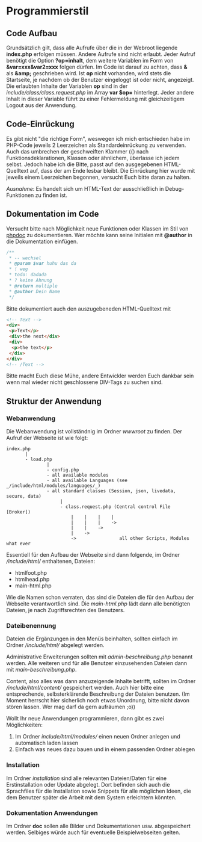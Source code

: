 # Programmierstil

## Code Aufbau

Grundsätzlich gilt, dass alle Aufrufe über die in der Webroot liegende **index.php** erfolgen müssen. Andere Aufrufe sind nicht erlaubt. Jeder Aufruf benötigt die Option **?op=inhalt**, dem weitere Variablen im Form von **&var=xxx&var2=xxx** folgen dürfen. Im Code ist darauf zu achten, dass **&** als **&amp;amp;** geschrieben wird. Ist **op** nicht vorhanden, wird stets die Startseite, je nachdem ob der Benutzer eingeloggt ist oder nicht, angezeigt. Die erlaubten Inhalte der Variablen **op** sind in der _include/class/class.request.php_ im Array **var $op=** hinterlegt. Jeder andere Inhalt in dieser Variable führt zu einer Fehlermeldung mit gleichzeitigem Logout aus der Anwendung.

## Code-Einrückung

Es gibt nicht "die richtige Form", weswegen ich mich entschieden habe im PHP-Code jeweils 2 Leerzeichen als Standardeinrückung zu verwenden. Auch das umbrechen der geschweiften Klammer ({) nach Funktionsdeklarationen, Klassen oder ähnlichem, überlasse ich jedem selbst. Jedoch habe ich die Bitte, passt auf den ausgegebenen HTML-Quelltext auf, dass der am Ende lesbar bleibt. Die Einrückung hier wurde mit jeweils einem Leerzeichen begonnen, versucht Euch bitte daran zu halten.

_Ausnahme_: Es handelt sich um HTML-Text der ausschließlich in Debug-Funktionen zu finden ist.

## Dokumentation im Code

Versucht bitte nach Möglichkeit neue Funktionen oder Klassen im Stil von [phpdoc](https://docs.phpdoc.org/latest/references/phpdoc/index.html) zu dokumentieren. Wer möchte kann seine Initialen mit **@author** in die Dokumentation einfügen.

````php
/**
 * -- wechsel
 * @param $var huhu das da
 * ! weg
 * todo: dadada
 * ? keine Ahnung
 * @return multiple
 * @author Dein Name
 */
````

Bitte dokumentiert auch den auszugebeneden HTML-Quelltext mit

````html
<!-- Text -->
<div>
 <p>Text</p>
 <div>the next</div>
 <div>
  <p>the text</p>
 </div>
</div>
<!-- /Text -->
````

Bitte macht Euch diese Mühe, andere Entwickler werden Euch dankbar sein wenn mal wieder nicht geschlossene DIV-Tags zu suchen sind.

## Struktur der Anwendung

### Webanwendung

Die Webanwendung ist vollständnig im Ordner _wwwroot_ zu finden. Der Aufruf der Webseite ist wie folgt:

````code
index.php
       |
       - load.php
               |
               - config.php
               - all available modules
               - all available Languages (see _/include/html/modules/languages/_)
               - all standard classes (Session, json, livedata, secure, data)
                    |
                    - class.request.php (Central control File [Broker])
                        |    |    |    |
                        |    |    |    ->
                        |    |    ->
                        |    ->
                        ->                all other Scripts, Modules what ever

````

Essentiell für den Aufbau der Webseite sind dann folgende, im Ordner _/include/html/_ enthaltenen, Dateien:

* htmlfoot.php
* htmlhead.php
* main-html.php

Wie die Namen schon verraten, das sind die Dateien die für den Aufbau der Webseite verantwortlich sind. Die _main-html.php_ lädt dann alle benötigten Dateien, je nach Zugriffsrechten des Benutzers.

### Dateibenennung

Dateien die Ergänzungen in den Menüs beinhalten, sollten einfach im Ordner _/include/html/_ abgelegt werden.

Administrative Erweiterungen sollten mit _admin-beschreibung.php_ benannt werden. Alle weiteren und für alle Benutzer einzusehenden Dateien dann mit _main-beschreibung.php_.

Content, also alles was dann anzuzeigende Inhalte betrifft, sollten im Ordner _/include/html/content/_ gespeichert werden. Auch hier bitte eine entsprechende, selbsterklärende Beschreibung der Dateien benutzen. (Im Moment herrscht hier sicherlich noch etwas Unordnung, bitte nicht davon stören lassen. Wer mag darf da gern aufräumen ;o))

Wollt Ihr neue Anwendungen programmieren, dann gibt es zwei Möglichkeiten:

1. Im Ordner _include/html/modules/_ einen neuen Ordner anlegen und automatisch laden lassen
2. Einfach was neues dazu bauen und in einem passenden Ordner ablegen

### Installation

Im Ordner _installation_ sind alle relevanten Dateien/Daten für eine Erstinstallation oder Update abgelegt. Dort befinden sich auch die Sprachfiles für die Installation sowie Snippets für alle möglichen Ideen, die dem Benutzer später die Arbeit mit dem System erleichtern könnten.

### Dokumentation Anwendungen

Im Ordner **doc** sollen alle Bilder und Dokumentationen usw. abgespeichert werden. Selbiges würde auch für eventuelle Beispielwebseiten gelten.
